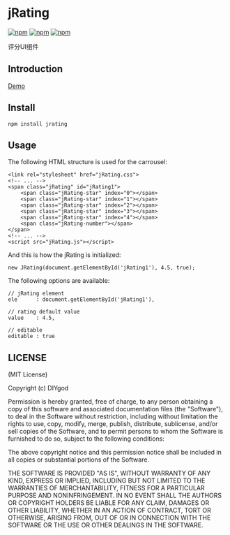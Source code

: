 # jRating

[![npm](https://img.shields.io/npm/v/jrating.svg?style=flat-square)](https://www.npmjs.com/package/jrating)
[![npm](https://img.shields.io/npm/l/jrating.svg?style=flat-square)](https://www.npmjs.com/package/jrating)
[![npm](https://img.shields.io/npm/dt/jrating.svg?style=flat-square)](https://www.npmjs.com/package/jrating)

评分UI组件

## Introduction

[Demo](https://www.anotherhome.net/file/jRating)

## Install

```
npm install jrating
```

## Usage

The following HTML structure is used for the carrousel:

```
<link rel="stylesheet" href="jRating.css">
<!-- ... -->
<span class="jRating" id="jRating1">
    <span class="jRating-star" index="0"></span>
    <span class="jRating-star" index="1"></span>
    <span class="jRating-star" index="2"></span>
    <span class="jRating-star" index="3"></span>
    <span class="jRating-star" index="4"></span>
    <span class="jRating-number"></span>
</span>
<!-- ... -->
<script src="jRating.js"></script>
```

And this is how the jRating is initialized:

```
new JRating(document.getElementById('jRating1'), 4.5, true);
```

The following options are available:

```
// jRating element
ele		 : document.getElementById('jRating1'),

// rating default value
value	 : 4.5,

// editable
editable : true
```


## LICENSE

(MIT License)

Copyright (c) DIYgod

Permission is hereby granted, free of charge, to any person obtaining a copy of this software and associated documentation files (the "Software"), to deal in the Software without restriction, including without limitation the rights to use, copy, modify, merge, publish, distribute, sublicense, and/or sell copies of the Software, and to permit persons to whom the Software is furnished to do so, subject to the following conditions:

The above copyright notice and this permission notice shall be included in all copies or substantial portions of the Software.

THE SOFTWARE IS PROVIDED "AS IS", WITHOUT WARRANTY OF ANY KIND, EXPRESS OR IMPLIED, INCLUDING BUT NOT LIMITED TO THE WARRANTIES OF MERCHANTABILITY, FITNESS FOR A PARTICULAR PURPOSE AND NONINFRINGEMENT. IN NO EVENT SHALL THE AUTHORS OR COPYRIGHT HOLDERS BE LIABLE FOR ANY CLAIM, DAMAGES OR OTHER LIABILITY, WHETHER IN AN ACTION OF CONTRACT, TORT OR OTHERWISE, ARISING FROM, OUT OF OR IN CONNECTION WITH THE SOFTWARE OR THE USE OR OTHER DEALINGS IN THE SOFTWARE.